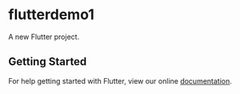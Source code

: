 # flutterdemo1

A new Flutter project.

## Getting Started

For help getting started with Flutter, view our online
[documentation](https://flutter.io/).
